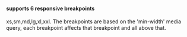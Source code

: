 #### supports 6 responsive breakpoints
xs,sm,md,lg,xl,xxl. The breakpoints are based on the 'min-width' media query, each breakpoint affects that breakpoint and all above that.
